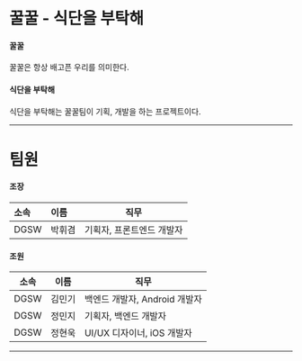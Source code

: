 # 꿀꿀 - 식단을 부탁해

#### 꿀꿀

꿀꿀은 항상 배고픈 우리를 의미한다.



#### 식단을 부탁해

식단을 부탁해는 꿀꿀팀이 기획, 개발을 하는 프로젝트이다.



------



# 팀원

#### 조장

| 소속   | 이름   | 직무             |
| :--- | :--- | -------------- |
| DGSW | 박휘겸  | 기획자, 프론트엔드 개발자 |



#### 조원

| 소속   | 이름   | 직무                   |
| ---- | ---- | -------------------- |
| DGSW | 김민기  | 백엔드 개발자, Android 개발자 |
| DGSW | 정민지  | 기획자, 백엔드 개발자         |
| DGSW | 정현욱  | UI/UX 디자이너, iOS 개발자  |



------

